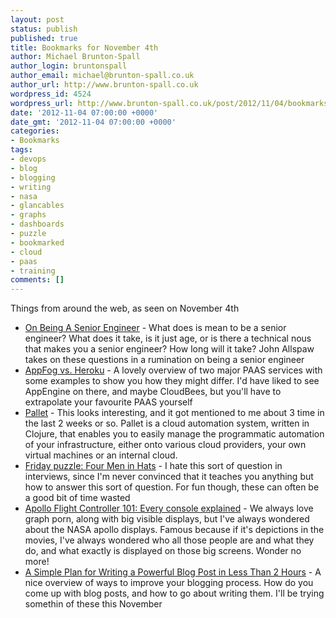 ```yaml
---
layout: post
status: publish
published: true
title: Bookmarks for November 4th
author: Michael Brunton-Spall
author_login: bruntonspall
author_email: michael@brunton-spall.co.uk
author_url: http://www.brunton-spall.co.uk
wordpress_id: 4524
wordpress_url: http://www.brunton-spall.co.uk/post/2012/11/04/bookmarks-for-november-4th-from-0114-to-0137/
date: '2012-11-04 07:00:00 +0000'
date_gmt: '2012-11-04 07:00:00 +0000'
categories:
- Bookmarks
tags:
- devops
- blog
- blogging
- writing
- nasa
- glancables
- graphs
- dashboards
- puzzle
- bookmarked
- cloud
- paas
- training
comments: []
---
```

<p>Things from around the web, as seen on November 4th</p>
<ul>
<li><a href="http://www.kitchensoap.com/2012/10/25/on-being-a-senior-engineer/">On Being A Senior Engineer</a> - What does is mean to be a senior engineer? What does it take, is it just age, or is there a technical nous that makes you a senior engineer? How long will it take?  John Allspaw takes on these questions in a rumination on being a senior engineer</li>
<li><a href="http://feedproxy.google.com/~r/nettuts/~3/XAkxNa2axCs/">AppFog vs. Heroku</a> - A lovely overview of two major PAAS services with some examples to show you how they might differ.  I&#039;d have liked to see AppEngine on there, and maybe CloudBees, but you&#039;ll have to extrapolate your favourite PAAS yourself</li>
<li><a href="http://palletops.com/">Pallet</a> - This looks interesting, and it got mentioned to me about 3 time in the last 2 weeks or so.  Pallet is a cloud automation system, written in Clojure, that enables you to easily manage the programmatic automation of your infrastructure, either onto various cloud providers, your own virtual machines or an internal cloud.</li>
<li><a href="http://feeds.boingboing.net/~r/boingboing/iBag/~3/M2ZI1eST5Iw/friday-puzzle-four-men-in-hat.html">Friday puzzle: Four Men in Hats</a> - I hate this sort of question in interviews, since I&#039;m never convinced that it teaches you anything but how to answer this sort of question.  For fun though, these can often be a good bit of time wasted</li>
<li><a href="http://feeds.arstechnica.com/~r/arstechnica/everything/~3/n3cDI37lNRo/">Apollo Flight Controller 101: Every console explained</a> - We always love graph porn, along with big visible displays, but I&#039;ve always wondered about the NASA apollo displays.  Famous because if it&#039;s depictions in the movies, I&#039;ve always wondered who all those people are and what they do, and what exactly is displayed on those big screens.  Wonder no more!</li>
<li><a href="http://feedproxy.google.com/~r/Quicksprout/~3/2uvtKd8FNLA/">A Simple Plan for Writing a Powerful Blog Post in Less Than 2 Hours</a> - A nice overview of ways to improve your blogging process.  How do you come up with blog posts, and how to go about writing them.  I&#039;ll be trying somethin of these this November</li>
</ul>

